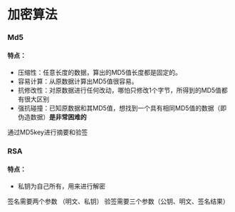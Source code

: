 # 加密算法

### Md5

#### 特点：

+ 压缩性：任意长度的数据，算出的MD5值长度都是固定的。
+ 容易计算：从原数据计算出MD5值很容易。
+ 抗修改性：对原数据进行任何改动，哪怕只修改1个字节，所得到的MD5值都有很大区别
+ 强抗碰撞：已知原数据和其MD5值，想找到一个具有相同MD5值的数据（即伪造数据）**是非常困难的**

通过MD5key进行摘要和验签



### RSA

#### 特点：

+ 私钥为自己所有，用来进行解密

签名需要两个参数 （明文、私钥）
验签需要三个参数（公钥、明文、签名结果）

